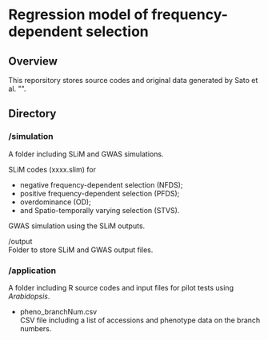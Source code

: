 # Regression model of frequency-dependent selection  

## Overview  
This reporsitory stores source codes and original data generated by Sato et al. "".  

## Directory

### /simulation
A folder including SLiM and GWAS simulations.  

SLiM codes (xxxx.slim) for  
- negative frequency-dependent selection (NFDS);  
- positive frequency-dependent selection (PFDS);  
- overdominance (OD);  
- and Spatio-temporally varying selection (STVS).  

GWAS simulation using the SLiM outputs.  

/output  
Folder to store SLiM and GWAS output files.  

### /application
A folder including R source codes and input files for pilot tests using <i>Arabidopsis</i>.  

- pheno_branchNum.csv  
CSV file including a list of accessions and phenotype data on the branch numbers.   

